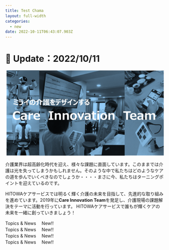 ```yaml
---
title: Test Chama
layout: full-width
categories:
  - new
date: 2022-10-11T06:43:07.903Z
---
```

<h1 class="black-600 text-right text-xs"> 🔄 Update：2022/10/11</h1>

![](/images/hi1.png)

介護業界は超高齢化時代を迎え、様々な課題に直面しています。このままでは介護は光を失ってしまうかもしれません。そのような中で私たちはどのようなケアの道を歩んでいくべきなのでしょうか・・・・まさに今、私たちはターニングポイントを迎えているのです。

HITOWAケアサービスでは明るく輝く介護の未来を目指して、先進的な取り組みを進めています。2019年に**Care Innovation Team**を発足し、介護現場の課題解決をテーマに活動を行っています。 HITOWAケアサービスで誰もが輝くケアの未来を一緒に創っていきましょう！

<div class="bg-green-400 bg-opacity-50 p-2 w-full h-full"> <span class="text-black-600 text-left text-base text-xl font-bold">Topics & News</sapn> <span class="text-red-600 text-base font-bold">　New!!</span> </div>



<div class="bg-green-400 bg-opacity-50 p-2 w-full h-full"> <span class="text-black-600 text-left text-base text-xl font-bold">Topics & News</sapn> <span class="text-red-600 text-base font-bold">　New!!</span> </div>



<div class="bg-green-400 bg-opacity-50 p-2 w-full h-full"> <span class="text-black-600 text-left text-base text-xl font-bold">Topics & News</sapn> <span class="text-red-600 text-base font-bold">　New!!</span> </div>



<div class="bg-green-400 bg-opacity-50 p-2 w-full h-full"> <span class="text-black-600 text-left text-base text-xl font-bold">Topics & News</sapn> <span class="text-red-600 text-base font-bold">　New!!</span> </div>